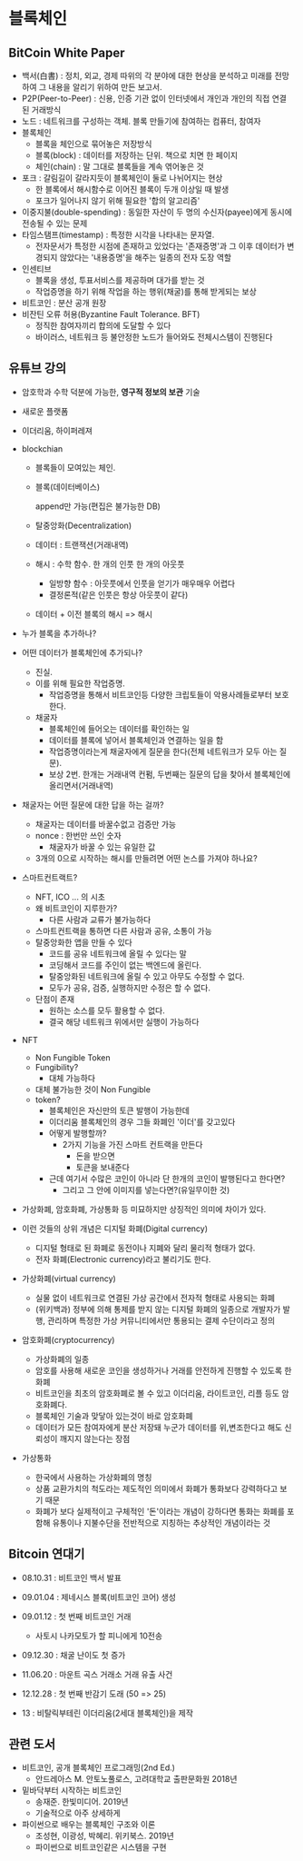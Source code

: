 # 블록체인

## BitCoin White Paper

- 백서(白書) : 정치, 외교, 경제 따위의 각 분야에 대한 현상을 분석하고 미래를 전망하여 그 내용을 알리기 위하여 만든 보고서.
- P2P(Peer-to-Peer) : 신용, 인증 기관 없이 인터넷에서 개인과 개인의 직접 연결 된 거래방식
- 노드 : 네트워크를 구성하는 객체. 블록 만들기에 참여하는 컴퓨터, 참여자
- 블록체인
  - 블록을 체인으로 묶어놓은 저장방식
  - 블록(block) : 데이터를 저장하는 단위. 책으로 치면 한 페이지
  - 체인(chain) : 말 그대로 블록들을 계속 엮어놓은 것
- 포크 : 갈림길이 갈라지듯이 블록체인이 둘로 나뉘어지는 현상
  - 한 블록에서 해시함수로 이어진 블록이 두개 이상일 때 발생
  - 포크가 일어나지 않기 위해 필요한 '합의 알고리즘'
- 이중지불(double-spending) : 동일한 자산이 두 명의 수신자(payee)에게 동시에 전송될 수 있는 문제
- 타임스탬프(timestamp) : 특정한 시각을 나타내는 문자열. 
  - 전자문서가 특정한 시점에 존재하고 있었다는 '존재증명'과 그 이후 데이터가 변경되지 않았다는 '내용증명'을 해주는 일종의 전자 도장 역할
- 인센티브
  - 블록을 생성, 투표서비스를 제공하며 대가를 받는 것
  - 작업증명을 하기 위해 작업을 하는 행위(채굴)를 통해 받게되는 보상
- 비트코인 : 분산 공개 원장
- 비잔틴 오류 허용(Byzantine Fault Tolerance. BFT)
  - 정직한 참여자끼리 합의에 도달할 수 있다
  - 바이러스, 네트워크 등 불안정한 노드가 들어와도 전체시스템이 진행된다

## 유튜브 강의

- 암호학과 수학 덕분에 가능한, **영구적 정보의 보관** 기술

- 새로운 플랫폼

- 이더리움, 하이퍼레져

- blockchian

  - 블록들이 모여있는 체인.

  - 블록(데이터베이스)

    append만 가능(편집은 불가능한 DB)

  - 탈중앙화(Decentralization)

  - 데이터 : 트랜잭션(거래내역)

  - 해시 : 수학 함수. 한 개의 인풋 한 개의 아웃풋

    - 일방향 함수 : 아웃풋에서 인풋을 얻기가 매우매우 어렵다
    - 결정론적(같은 인풋은 항상 아웃풋이 같다)

  - 데이터 + 이전 블록의 해시 => 해시

- 누가 블록을 추가하나?

- 어떤 데이터가 블록체인에 추가되나?

  - 진실.
  - 이를 위해 필요한 작업증명.
    - 작업증명을 통해서 비트코인등 다양한 크립토들이 악용사례들로부터 보호한다.
  - 채굴자
    - 블록체인에 들어오는 데이터를 확인하는 일
    - 데이터를 블록에 넣어서 블록체인과 연결하는 일을 함
    - 작업증명이라는게 채굴자에게 질문을 한다(전체 네트워크가 모두 아는 질문).
    - 보상 2번. 한개는 거래내역 컨펌, 두번째는 질문의 답을 찾아서 블록체인에 올리면서(거래내역)

- 채굴자는 어떤 질문에 대한 답을 하는 걸까?

  - 채굴자는 데이터를 바꿀수없고 검증만 가능
  - nonce : 한번만 쓰인 숫자
    - 채굴자가 바꿀 수 있는 유일한 값
  - 3개의 0으로 시작하는 해시를 만들려면 어떤 논스를 가져야 하나요? 

- 스마트컨트랙트?

  - NFT, ICO ... 의 시초
  - 왜 비트코인이 지루한가?
    - 다른 사람과 교류가 불가능하다
  - 스마트컨트랙을 통하면 다른 사람과 공유, 소통이 가능
  - 탈중앙화한 앱을 만들 수 있다
    - 코드를 공유 네트워크에 올릴 수 있다는 말
    - 코딩해서 코드를 주인이 없는 백엔드에 올린다.
    - 탈중앙화된 네트워크에 올릴 수 있고 아무도 수정할 수 없다.
    - 모두가 공유, 검증, 실행하지만 수정은 할 수 없다. 
  - 단점이 존재
    - 원하는 소스를 모두 활용할 수 없다.
    - 결국 해당 네트워크 위에서만 실행이 가능하다

- NFT

  - Non Fungible Token
  - Fungibility?
    - 대체 가능하다
  - 대체 불가능한 것이 Non Fungible
  - token?
    - 블록체인은 자신만의 토큰 발행이 가능한데
    - 이더리움 블록체인의 경우 그들 화폐인 '이더'를 갖고있다
    - 어떻게 발행할까?
      - 2가지 기능을 가진 스마트 컨트랙을 만든다
        - 돈을 받으면
        - 토큰을 보내준다
    - 근데 여기서 수많은 코인이 아니라 단 한개의 코인이 발행된다고 한다면?
      - 그리고 그 안에 이미지를 넣는다면?(유일무이한 것)

- 가상화폐, 암호화폐, 가상통화 등 미묘하지만 상징적인 의미에 차이가 있다.

- 이런 것들의 상위 개념은 디지털 화폐(Digital currency)
  - 디지털 형태로 된 화폐로 동전이나 지폐와 달리 물리적 형태가 없다.
  - 전자 화폐(Electronic currency)라고 불리기도 한다.
- 가상화폐(virtual currency)
  - 실물 없이 네트워크로 연결된 가상 공간에서 전자적 형태로 사용되는 화폐
  - (위키백과) 정부에 의해 통제를 받지 않는 디지털 화폐의 일종으로 개발자가 발행, 관리하며 특정한 가상 커뮤니티에서만 통용되는 결제 수단이라고 정의
- 암호화폐(cryptocurrency)
  - 가상화폐의 일종
  - 암호를 사용해 새로운 코인을 생성하거나 거래를 안전하게 진행할 수 있도록 한 화폐
  - 비트코인을 최초의 암호화폐로 볼 수 있고 이더리움, 라이트코인, 리플 등도 암호화폐다.
  - 블록체인 기술과 맞닿아 있는것이 바로 암호화폐
  - 데이터가 모든 참여자에게 분산 저장돼 누군가 데이터를 위,변조한다고 해도 신뢰성이 깨지지 않는다는 장점
- 가상통화
  - 한국에서 사용하는 가상화폐의 명칭
  - 상품 교환가치의 척도라는 제도적인 의미에서 화폐가 통화보다 강력하다고 보기 때문
  - 화폐가 보다 실제적이고 구체적인 '돈'이라는 개념이 강하다면 통화는 화폐를 포함해 유통이나 지불수단을 전반적으로 지칭하는 추상적인 개념이라는 것

## Bitcoin  연대기

- 08.10.31 : 비트코인 백서 발표
- 09.01.04 : 제네시스 블록(비트코인 코어) 생성
- 09.01.12 : 첫 번째 비트코인 거래
  - 사토시 나카모토가 할 피니에게 10전송
- 09.12.30 : 채굴 난이도 첫 증가
- 11.06.20 : 마운트 곡스 거래소 거래 유출 사건

- 12.12.28 : 첫 번째 반감기 도래 (50 => 25)
- 13 : 비탈릭부테린 이더리움(2세대 블록체인)을 제작

## 관련 도서

- 비트코인, 공개 블록체인 프로그래밍(2nd Ed.)
  - 안드레아스 M. 안토노풀로스, 고려대학교 출판문화원 2018년
- 밑바닥부터 시작하는 비트코인
  - 송재준. 한빛미디어. 2019년
  - 기술적으로 아주 상세하게
- 파이썬으로 배우는 블록체인 구조와 이론
  - 조성현, 이광성, 박혜리. 위키북스. 2019년
  - 파이썬으로 비트코인같은 시스템을 구현